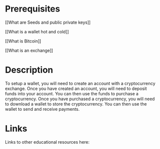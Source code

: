 # Prerequisites
[[What are Seeds and public private keys]]


[[What is a wallet hot and cold]]


[[What is Bitcoin]]


[[What is an exchange]]



# Description
  
To setup a wallet, you will need to create an account with a cryptocurrency exchange. Once you have created an account, you will need to deposit funds into your account. You can then use the funds to purchase a cryptocurrency. Once you have purchased a cryptocurrency, you will need to download a wallet to store the cryptocurrency. You can then use the wallet to send and receive payments.

# Links
Links to other educational resources here: